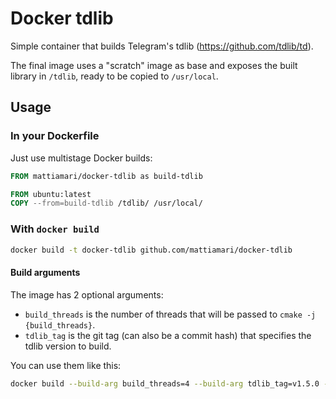 # Docker tdlib

Simple container that builds Telegram's tdlib (https://github.com/tdlib/td).

The final image uses a "scratch" image as base and exposes the built library in `/tdlib`, ready to be copied to `/usr/local`.

## Usage

### In your Dockerfile
Just use multistage Docker builds:
```dockerfile
FROM mattiamari/docker-tdlib as build-tdlib

FROM ubuntu:latest
COPY --from=build-tdlib /tdlib/ /usr/local/
```

### With `docker build`
```bash
docker build -t docker-tdlib github.com/mattiamari/docker-tdlib
```

#### Build arguments
The image has 2 optional arguments:
- `build_threads` is the number of threads that will be passed to `cmake -j {build_threads}`.
- `tdlib_tag` is the git tag (can also be a commit hash) that specifies the tdlib version to build.

You can use them like this:
```bash
docker build --build-arg build_threads=4 --build-arg tdlib_tag=v1.5.0 -t docker-tdlib github.com/mattiamari/docker-tdlib
```
